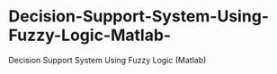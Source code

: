 # Decision-Support-System-Using-Fuzzy-Logic-Matlab-
Decision Support System Using Fuzzy Logic (Matlab)
